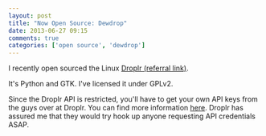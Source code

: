 ```yaml
---
layout: post
title: "Now Open Source: Dewdrop"
date: 2013-06-27 09:15
comments: true
categories: ['open source', 'dewdrop']
---
```

I recently open sourced the Linux [Droplr (referral link)](https://droplr.com/join/VWrQ8aUQ).

It's Python and GTK. I've licensed it under GPLv2.

Since the Droplr API is restricted, you'll have to get your own API keys from the guys 
over at Droplr. You can find more information 
[here](http://help.droplr.com/customer/portal/articles/1014091-introduction). 
Droplr has assured me that they would try hook up anyone requesting API credentials ASAP.
